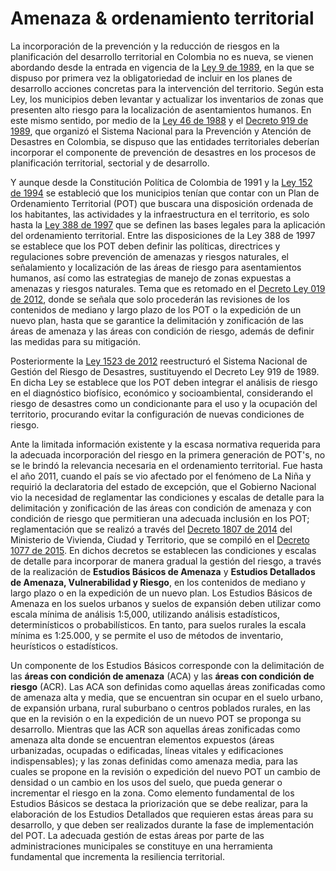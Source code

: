 # Amenaza & ordenamiento territorial

La incorporación de la prevención y la reducción de riesgos en la planificación del desarrollo territorial en Colombia no es nueva, se vienen abordando desde la entrada en vigencia de la [Ley 9 de 1989](https://www.funcionpublica.gov.co/eva/gestornormativo/norma.php?i=1175#:~:text=Los%20parques%20y%20zonas%20verdes,disfrute%20visual%20y%20libre%20tr%C3%A1nsito.), en la que se dispuso por primera vez la obligatoriedad de incluir en los planes de desarrollo acciones concretas para la intervención del territorio. Según esta Ley, los municipios deben levantar y actualizar los inventarios de zonas que presenten alto riesgo para la localización de asentamientos humanos. En este mismo sentido, por medio de la [Ley 46 de 1988](http://www.ideam.gov.co/documents/24024/26915/C_Users_hbarahona_Desktop_Monica+R_normas+pag+web_ley+46+de+1988.pdf/7990561a-63f5-4927-9c91-fad4e81383a7) y el [Decreto 919 de 1989](https://www.funcionpublica.gov.co/eva/gestornormativo/norma.php?i=13549), que organizó el Sistema Nacional para la Prevención y Atención de Desastres en Colombia, se dispuso que las entidades territoriales deberían incorporar el componente de prevención de desastres en los procesos de planificación territorial, sectorial y de desarrollo. 

Y aunque desde la Constitución Política de Colombia de 1991 y la [Ley 152 de 1994](https://www.funcionpublica.gov.co/eva/gestornormativo/norma.php?i=327) se estableció que los municipios tenían que contar con un Plan de Ordenamiento Territorial (POT) que buscara una disposición ordenada de los habitantes, las actividades y la infraestructura en el territorio, es solo hasta la [Ley 388 de 1997](https://www.funcionpublica.gov.co/eva/gestornormativo/norma.php?i=339) que se definen las bases legales para la aplicación del ordenamiento territorial. Entre las disposiciones de la Ley 388 de 1997 se establece que los POT deben definir las políticas, directrices y regulaciones sobre prevención de amenazas y riesgos naturales, el señalamiento y localización de las áreas de riesgo para asentamientos humanos, así como las estrategias de manejo de zonas expuestas a amenazas y riesgos naturales. Tema que es retomado en el [Decreto Ley  019 de 2012](https://www.funcionpublica.gov.co/eva/gestornormativo/norma.php?i=45322), donde se señala que solo procederán las revisiones de los contenidos de mediano y largo plazo de los POT o la expedición de un nuevo plan, hasta que se garantice la delimitación y zonificación de las áreas de amenaza y las áreas con condición de riesgo, además de definir las medidas para su mitigación.

Posteriormente la [Ley 1523 de 2012](https://www.funcionpublica.gov.co/eva/gestornormativo/norma.php?i=47141) reestructuró el Sistema Nacional de Gestión del Riesgo de Desastres, sustituyendo el Decreto Ley 919 de 1989. En dicha Ley se establece que los POT deben integrar el análisis de riesgo en el diagnóstico biofísico, económico y socioambiental, considerando el riesgo de desastres como un condicionante para el uso y la ocupación del territorio, procurando evitar la configuración de nuevas condiciones de riesgo.

Ante la limitada información existente y la escasa normativa requerida para la adecuada incorporación del riesgo en la primera generación de POT's, no se le brindó la relevancia necesaria en el ordenamiento territorial. Fue hasta el año 2011, cuando el país se vio afectado por el fenómeno de La Niña y requirió la declaratoria del estado de excepción, que el Gobierno Nacional vio la necesidad de reglamentar las condiciones y escalas de detalle para la delimitación y zonificación de las áreas con condición de amenaza y con condición de riesgo que permitieran una adecuada inclusión en los POT; reglamentación que se realizó a través del [Decreto 1807 de 2014](https://www.funcionpublica.gov.co/eva/gestornormativo/norma.php?i=59488) del Ministerio de Vivienda, Ciudad y Territorio, que se compiló en el [Decreto 1077 de 2015](https://www.funcionpublica.gov.co/eva/gestornormativo/norma.php?i=77216). En dichos decretos se establecen las condiciones y escalas de detalle para incorporar de manera gradual la gestión del riesgo, a través de la realización de **Estudios Básicos de Amenaza** y **Estudios Detallados de Amenaza, Vulnerabilidad y Riesgo**, en los contenidos de mediano y largo plazo  o en la expedición de un nuevo plan. Los Estudios Básicos de Amenaza en los suelos urbanos y suelos de expansión deben utilizar como escala mínima de análisis 1:5,000, utilizando análisis estadísticos, determinísticos o probabilísticos. En tanto, para suelos rurales la escala mínima es 1:25.000, y se permite el uso de métodos de inventario, heurísticos o estadísticos.

Un componente de los Estudios Básicos corresponde con la  delimitación de las **áreas con condición de amenaza** (ACA) y las **áreas con condición de riesgo** (ACR). Las ACA son definidas como aquellas áreas zonificadas como de amenaza alta y media, que se encuentran sin ocupar en el suelo urbano, de expansión urbana, rural suburbano o centros poblados rurales, en las que en la revisión o en la expedición de un nuevo POT se proponga su desarrollo. Mientras que las ACR son aquellas áreas zonificadas como amenaza alta donde se encuentran elementos expuestos (áreas urbanizadas, ocupadas o edificadas, líneas vitales y edificaciones indispensables); y las zonas definidas como amenaza media, para las cuales se propone en la revisión o expedición del nuevo POT un cambio de densidad o un cambio en los usos del suelo, que pueda generar o incrementar el riesgo en la zona. Como elemento fundamental de los Estudios Básicos se destaca la priorización que se debe realizar, para la elaboración de los Estudios Detallados que requieren estas áreas para su desarrollo, y que deben ser realizados durante la fase de implementación  del POT. La adecuada gestión de estas áreas por parte de las administraciones municipales se constituye en una herramienta fundamental que incrementa la resiliencia territorial. 
